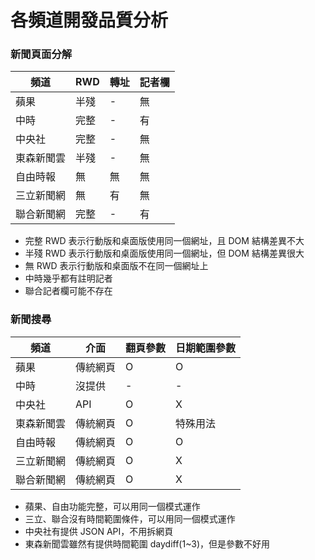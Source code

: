 # 各頻道開發品質分析

### 新聞頁面分解

頻道 | RWD | 轉址 | 記者欄
---- | ---- | ---- | ----
蘋果 | 半殘 | - | 無
中時 | 完整 | - | 有
中央社 | 完整 | - | 無
東森新聞雲 | 半殘 | - | 無
自由時報 | 無 | 無 | 無
三立新聞網 | 無 | 有 | 無
聯合新聞網 | 完整 | - | 有

* 完整 RWD 表示行動版和桌面版使用同一個網址，且 DOM 結構差異不大
* 半殘 RWD 表示行動版和桌面版使用同一個網址，但 DOM 結構差異很大
* 無 RWD 表示行動版和桌面版不在同一個網址上
* 中時幾乎都有註明記者
* 聯合記者欄可能不存在

### 新聞搜尋

頻道 | 介面 | 翻頁參數 | 日期範圍參數
---- | ---- | ---- | ----
蘋果 | 傳統網頁 | O | O
中時 | 沒提供 | - | -
中央社 | API | O | X
東森新聞雲 | 傳統網頁 | O | 特殊用法
自由時報 | 傳統網頁 | O | O
三立新聞網 | 傳統網頁 | O | X
聯合新聞網 | 傳統網頁 | O | X

* 蘋果、自由功能完整，可以用同一個模式運作
* 三立、聯合沒有時間範圍條件，可以用同一個模式運作
* 中央社有提供 JSON API，不用拆網頁
* 東森新聞雲雖然有提供時間範圍 daydiff(1~3)，但是參數不好用
